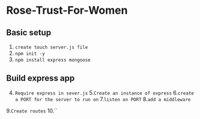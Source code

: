 # Rose-Trust-For-Women

## Basic setup
1. `create touch server.js file`
2. `npm init -y`
3. `npm install express mongoose`

## Build express app
4. `Require express in sever.js`
5.`Create an instance of express`
6.`create a PORT for the server to run on`
7.`listen on PORT`
8.`add a middleware`

9.`Create routes`
10.``

